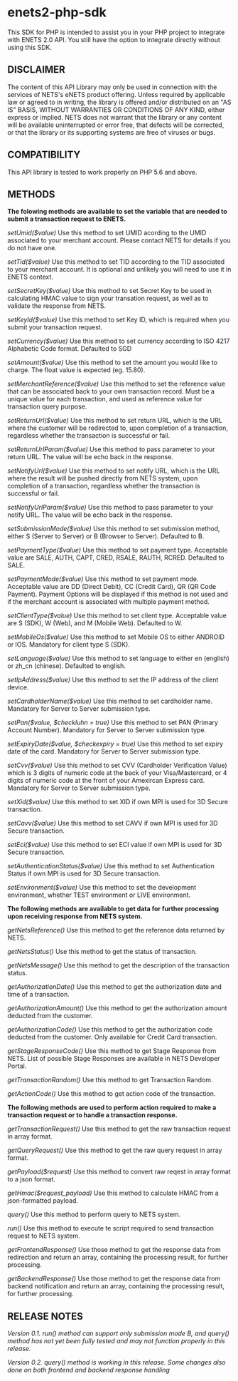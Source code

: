 # enets2-php-sdk
This SDK for PHP is intended to assist you in your PHP project to integrate with ENETS 2.0 API. You still have the option to integrate directly without using this SDK.

## DISCLAIMER

The content of this API Library may only be used in connection with the services of NETS's eNETS product offering. Unless required by applicable law or agreed to in writing, the library is offered and/or distributed on an "AS IS" BASIS, WITHOUT WARRANTIES OR CONDITIONS OF ANY KIND, either express or implied. NETS does not warrant that the library or any content will be available uninterrupted or error free, that defects will be corrected, or that the library or its supporting systems are free of viruses or bugs.

## COMPATIBILITY

This API library is tested to work properly on PHP 5.6 and above. 

## METHODS

**The folowing methods are available to set the variable that are needed to submit a transaction request to ENETS.**

*setUmid($value)*
Use this method to set UMID acording to the UMID associated to your merchant account. Please contact NETS for details if you do not have one.

*setTid($value)*
Use this method to set TID according to the TID associated to your merchant account. It is optional and unlikely you will need to use it in ENETS context.

*setSecretKey($value)*
Use this method to set Secret Key to be used in calculating HMAC value to sign your transation request, as well as to validate the response from NETS.

*setKeyId($value)*
Use this method to set Key ID, which is required when you submit your transaction request.

*setCurrency($value)*
Use this method to set currency according to ISO 4217 Alphabetic Code format. Defaulted to SGD

*setAmount($value)*
Use this method to set the amount you would like to charge. The float value is expected (eg. 15.80).

*setMerchantReference($value)*
Use this method to set the reference value that can be associated back to your own transaction record. Must be a unique value for each transaction, and used as reference value for transaction query purpose.

*setReturnUrl($value)*
Use this method to set return URL, which is the URL where the customer will be redirected to, upon completion of a transaction, regardless whether the transaction is successful or fail.

*setReturnUrlParam($value)*
Use this method to pass parameter to your return URL. The value will be echo back in the response.

*setNotifyUrl($value)*
Use this method to set notify URL, which is the URL where the result will be pushed directly from NETS system, upon completion of a transaction, regardless whether the transaction is successful or fail.

*setNotifyUrlParam($value)*
Use this method to pass parameter to your notify URL. The value will be echo back in the response.

*setSubmissionMode($value)*
Use this method to set submission method, either S (Server to Server) or B (Browser to Server). Defaulted to B.

*setPaymentType($value)*
Use this method to set payment type. Acceptable value are SALE, AUTH, CAPT, CRED, RSALE, RAUTH, RCRED. Defaulted to SALE.

*setPaymentMode($value)*
Use this method to set payment mode. Acceptable value are DD (Direct Debit), CC (Credit Card), QR (QR Code Payment). Payment Options will be displayed if this method is not used and if the merchant account is associated with multiple payment method.

*setClientType($value)*
Use this method to set client type. Acceptable value are S (SDK), W (Web), and M (Mobile Web). Defaulted to W.

*setMobileOs($value)*
Use this method to set Mobile OS to either ANDROID or IOS. Mandatory for client type S (SDK).

*setLanguage($value)*
Use this method to set language to either en (english) or zh_cn (chinese). Defaulted to english.

*setIpAddress($value)*
Use this method to set the IP address of the client device.

*setCardholderName($value)*
Use this method to set cardholder name. Mandatory for Server to Server submission type.

*setPan($value, $checkluhn = true)*
Use this method to set PAN (Primary Account Number). Mandatory for Server to Server submission type.

*setExpiryDate($value, $checkexpiry = true)*
Use this method to set expiry date of the card. Mandatory for Server to Server submission type.

*setCvv($value)*
Use this method to set CVV (Cardholder Verification Value) which is 3 digits of numeric code at the back of your Visa/Mastercard, or 4 digits of numeric code at the front of your Amexircan Express card. Mandatory for Server to Server submission type.

*setXid($value)*
Use this method to set XID if own MPI is used for 3D Secure transaction.

*setCavv($value)*
Use this method to set CAVV if own MPI is used for 3D Secure transaction.

*setEci($value)*
Use this method to set ECI value if own MPI is used for 3D Secure transaction.

*setAuthenticationStatus($value)*
Use this method to set Authentication Status if own MPI is used for 3D Secure transaction.

*setEnvironment($value)*
Use this method to set the development environment, whether TEST environment or LIVE environment.

**The following methods are available to get data for further processing upon receiving response from NETS system.**

*getNetsReference()*
Use this method to get the reference data returned by NETS.

*getNetsStatus()*
Use this method to get the status of transaction.

*getNetsMessage()*
Use this method to get the description of the transaction status.

*getAuthorizationDate()*
Use this method to get the authorization date and time of a transaction.

*getAuthorizationAmount()*
Use this method to get the authorization amount deducted from the customer.

*getAuthorizationCode()*
Use this method to get the authorization code deducted from the customer. Only available for Credit Card transaction.

*getStageResponseCode()*
Use this method to get Stage Response from NETS. List of possible Stage Responses are available in NETS Developer Portal.

*getTransactionRandom()*
Use this method to get Transaction Random.

*getActionCode()*
Use this method to get action code of the transaction.

**The following methods are used to perform action required to make a transaction request or to handle a transaction response.**

*getTransactionRequest()*
Use this method to get the raw transaction request in array format.

*getQueryRequest()*
Use this method to get the raw query request in array format.

*getPayload($request)*
Use this method to convert raw reqest in array format to a json format.

*getHmac($request_payload)*
Use this method to calculate HMAC from a json-formatted payload.

*query()*
Use this method to perform query to NETS system.

*run()*
Use this method to execute te script required to send transaction request to NETS system. 

*getFrontendResponse()*
Use those method to get the response data from redirection and return an array, containing the processing result, for further processing.

*getBackendResponse()*
Use those method to get the response data from backend notification and return an array, containing the processing result, for further processing.

## RELEASE NOTES

*Version 0.1. run() method can support only submission mode B, and query() method has not yet been fully tested and may not function properly in this release.*

*Version 0.2. query() method is working in this release. Some changes also done on both frontend and backend response handling*
